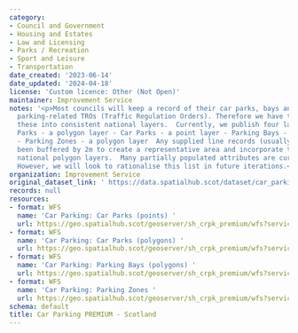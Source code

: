 ```yaml
---
category:
- Council and Government
- Housing and Estates
- Law and Licensing
- Parks / Recreation
- Sport and Leisure
- Transportation
date_created: '2023-06-14'
date_updated: '2024-04-18'
license: 'Custom licence: Other (Not Open)'
maintainer: Improvement Service
notes: '<p>Most councils will keep a record of their car parks, bays and zones (including
  parking-related TROs (Traffic Regulation Orders). Therefore we have tried to compile
  these into consistent national layers.  Currently, we publish four layers: - Car
  Parks - a polygon layer - Car Parks - a point layer - Parking Bays - a polygon layer
  - Parking Zones - a polygon layer  Any supplied line records (usually TROs) have
  been buffered by 2m to create a representative area and incorporate them into the
  national polygon layers.  Many partially populated attributes are currently published.
  However, we will look to rationalise this list in future iterations.</p>'
organization: Improvement Service
original_dataset_link: ' https://data.spatialhub.scot/dataset/car_parking_premium-is'
records: null
resources:
- format: WFS
  name: 'Car Parking: Car Parks (points) '
  url: https://geo.spatialhub.scot/geoserver/sh_crpk_premium/wfs?service=wfs&typeName=sh_crpk_premium:pub_crpkcppnt_premium
- format: WFS
  name: 'Car Parking: Car Parks (polygons) '
  url: https://geo.spatialhub.scot/geoserver/sh_crpk_premium/wfs?service=wfs&typeName=sh_crpk_premium:pub_crpkcppol_premium
- format: WFS
  name: 'Car Parking: Parking Bays (polygons) '
  url: https://geo.spatialhub.scot/geoserver/sh_crpk_premium/wfs?service=wfs&typeName=sh_crpk_premium:pub_crpkpbpol_premium
- format: WFS
  name: 'Car Parking: Parking Zones '
  url: https://geo.spatialhub.scot/geoserver/sh_crpk_premium/wfs?service=wfs&typeName=sh_crpk_premium:pub_crpkpz_premium
schema: default
title: Car Parking PREMIUM - Scotland
---
```

